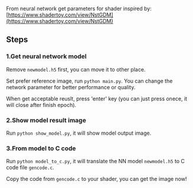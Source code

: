 From neural network get parameters for shader inspired by: [https://www.shadertoy.com/view/NstGDM](https://www.shadertoy.com/view/NstGDM)

## Steps

### 1.Get neural network model

Remove `newmodel.h5` first, you can move it to other place.

Set prefer reference image, run `python main.py`. You can change the network parameter for better performance or quality.

When get acceptable reuslt, press 'enter' key (you can just press onece, it will close after finish epoch).

### 2.Show model result image

Run `python show_model.py`, it will show model output image.

### 3.From model to C code

Run `python model_to_c.py`, it will translate the NN model `newmodel.h5` to C code file `gencode.c`.

Copy the code from `gencode.c` to your shader, you can get the image now!
